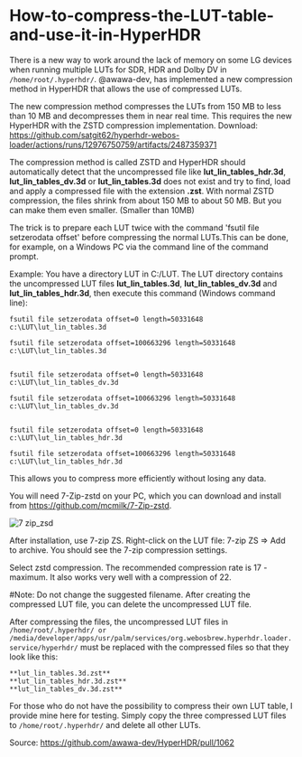 # How-to-compress-the-LUT-table-and-use-it-in-HyperHDR

There is a new way to work around the lack of memory on some LG devices when running multiple LUTs for SDR, HDR and Dolby DV in `/home/root/.hyperhdr/`.
@awawa-dev, has implemented a new compression method in HyperHDR that allows the use of compressed LUTs.

The new compression method compresses the LUTs from 150 MB to less than 10 MB and decompresses them in near real time. This requires the new HyperHDR with the ZSTD compression implementation.
Download: https://github.com/satgit62/hyperhdr-webos-loader/actions/runs/12976750759/artifacts/2487359371

The compression method is called ZSTD and HyperHDR should automatically detect that the uncompressed file like **lut_lin_tables_hdr.3d**, **lut_lin_tables_dv.3d** or **lut_lin_tables.3d** does not exist and try to find, load and apply a compressed file with the extension **.zst**.
With normal ZSTD compression, the files shrink from about 150 MB to about 50 MB. But you can make them even smaller. (Smaller than 10MB)

The trick is to prepare each LUT twice with the command 'fsutil file setzerodata offset' before compressing the normal LUTs.This can be done, for example, on a Windows PC via the command line of the command prompt.

Example: You have a directory LUT in C:/LUT. The LUT directory contains the uncompressed LUT files **lut_lin_tables.3d**, **lut_lin_tables_dv.3d** and **lut_lin_tables_hdr.3d**, then execute this command (Windows command line):

```
fsutil file setzerodata offset=0 length=50331648 c:\LUT\lut_lin_tables.3d

fsutil file setzerodata offset=100663296 length=50331648 c:\LUT\lut_lin_tables.3d


fsutil file setzerodata offset=0 length=50331648 c:\LUT\lut_lin_tables_dv.3d

fsutil file setzerodata offset=100663296 length=50331648 c:\LUT\lut_lin_tables_dv.3d


fsutil file setzerodata offset=0 length=50331648 c:\LUT\lut_lin_tables_hdr.3d

fsutil file setzerodata offset=100663296 length=50331648 c:\LUT\lut_lin_tables_hdr.3d

```
This allows you to compress more efficiently without losing any data.

You will need 7-Zip-zstd on your PC, which you can download and install from https://github.com/mcmilk/7-Zip-zstd.

![7 zip_zsd](https://github.com/user-attachments/assets/bcd1680d-f5bf-4048-a85e-19546d5e43b5)


After installation, use 7-zip ZS. Right-click on the LUT file: 7-zip ZS ⇒ Add to archive.
You should see the 7-zip compression settings.

Select zstd compression.
The recommended compression rate is 17 - maximum. It also works very well with a compression of 22.

#Note: Do not change the suggested filename.
After creating the compressed LUT file, you can delete the uncompressed LUT file.

After compressing the files, the uncompressed LUT files in `/home/root/.hyperhdr/ or /media/developer/apps/usr/palm/services/org.webosbrew.hyperhdr.loader.service/hyperhdr/` must be replaced with the compressed files so that they look like this:

```
**lut_lin_tables.3d.zst**
**lut_lin_tables_hdr.3d.zst**
**lut_lin_tables_dv.3d.zst**
```

For those who do not have the possibility to compress their own LUT table, I provide mine here for testing.
Simply copy the three compressed LUT files to `/home/root/.hyperhdr/` and delete all other LUTs.

Source: https://github.com/awawa-dev/HyperHDR/pull/1062


